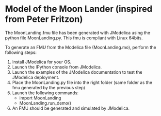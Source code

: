 # Model of the Moon Lander (inspired from Peter Fritzon)

The MoonLanding.fmu file has been generated with JModelica using the python file MoonLanding.py. This fmu is compliant with Linux 64bits. 

To generate an FMU from the Modelica file (MoonLanding.mo), perform the following steps: 

1. Install JModelica for your OS. 
2. Launch the IPython console from JModelica. 
3. Launch the examples of the JModelica documentation to test the JModelica deployment. 
4. Place the MoonLanding.py file into the right folder (same folder as the fmu generated by the previous step) 
5. Launch the following commands:
	* import MoonLanding
	* MoonLanding.run_demo()
6. An FMU should be generated and simulated by JModelica.
